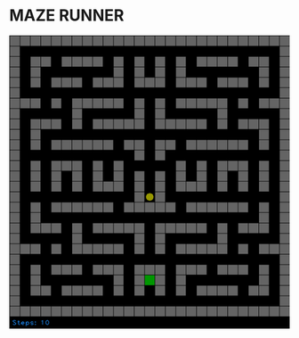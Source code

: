 # MAZE RUNNER

![alt text](https://github.com/alexanderplatas/RL-maze_hunter/blob/main/maps_images/original.png?raw=true)
